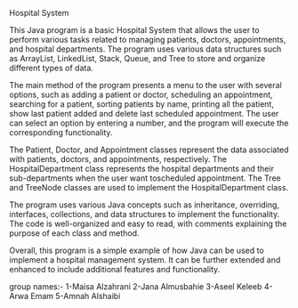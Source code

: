   Hospital System

   This Java program is a basic Hospital System that allows the user to perform various tasks related to managing patients, doctors, appointments, and hospital departments. The program uses various data structures such as ArrayList, LinkedList, Stack, Queue, and Tree to store and organize different types of data.

The main method of the program presents a menu to the user with several options, such as adding a patient or doctor, scheduling an appointment, searching for a patient, sorting patients by name, printing all the patient, show last patient added and delete last scheduled appointment. The user can select an option by entering a number, and the program will execute the corresponding functionality.

The Patient, Doctor, and Appointment classes represent the data associated with patients, doctors, and appointments, respectively. The HospitalDepartment class represents the hospital departments and their sub-departments when the user want toscheduled appointment. The Tree and TreeNode classes are used to implement the HospitalDepartment class.

The program uses various Java concepts such as inheritance, overriding, interfaces, collections, and data structures to implement the functionality. The code is well-organized and easy to read, with comments explaining the purpose of each class and method.

Overall, this program is a simple example of how Java can be used to implement a hospital management system. It can be further extended and enhanced to include additional features and functionality.


group names:-
1-Maisa Alzahrani
2-Jana Almusbahie
3-Aseel Keleeb
4-Arwa Emam
5-Amnah Alshaibi
